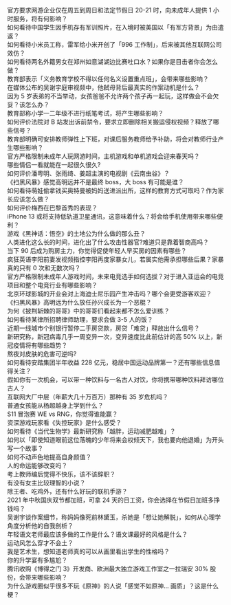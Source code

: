 官方要求网游企业仅在周五到周日和法定节假日 20-21 时，向未成年人提供 1 小时服务，将有何影响？  
如何看待中国学生因手机存有军训照片，在入境时被美国以「有军方背景」为由遣返？  
如何看待小米员工称，雷军给小米开创了「996 工作制」，后来被其他互联网公司效仿？  
如何看待两名外籍男女在郑州如意湖湖边比赛吐口水？如果你是目击者你会怎么做？  
教育部表示「义务教育学校不得以任何名义设置重点班」，会带来哪些影响？  
在媒体公布的吴谢宇庭审视频中，他弑母背后最真实的作案动机是什么？  
因为 5 岁表弟的不当举动，女孩爸爸不允许两个孩子再一起玩，这样做会不会欠妥？该怎么办？  
教育部称小学一二年级不进行纸笔考试，将产生哪些影响？  
如何评价法院对 B 站发出诉前禁令，要求立即删除相关搬运侵权视频？释放了哪些信号？  
教育部明确可安排教师弹性上下班，对课后服务教师给予补助，将会对教师行业产生哪些影响？  
官方严格限制未成年人玩网游时间，主机游戏和单机游戏会迎来春天吗？  
哪些情侣一看就能在一起很久很久?  
如何评价潘粤明、张雨绮、姜超主演的电视剧《云南虫谷》？  
《扫黑风暴》感觉高明远并不是最终 boss，大 boss 有可能是谁？  
如何看待萌娃偷拿钱买奥特曼被妈妈送进派出所，这样的教育方式可取吗？作为家长应该怎么做？  
如何评价梅西在巴黎首秀的表现？  
iPhone 13 或将支持低轨道卫星通讯，这意味着什么？将会给手机使用带来哪些便利？  
游戏《黑神话：悟空》的土地公为什么做的那么丑？  
人类进化这么长的时间，进化出了什么攻击性器官?难道只是靠着智商高吗？  
当下 90 后成为购房主力，你觉得促使年轻人早买房的因素有哪些？  
疯狂英语李阳前妻发视频指控李阳再度家暴女儿，若属实他需承担哪些后果？家暴真的只有 0 次和无数次吗？  
官方严格限制未成年人游戏时间，未来电竞选手如何选拔？对于进入亚运会的电竞项目和整个电竞行业有哪些影响？  
北京环球影城的开业会对上海迪士尼乐园产生冲击吗？哪个会更受游客欢迎？  
《扫黑风暴》高明远为什么放任孙兴成长为一个恶棍？  
为何《披荆斩棘的哥哥》中的哥哥们看起来都不怎么爱训练？  
如何看待某律所招聘律师助理，要求会做 3-5 人的饭？  
近期一线城市个别银行暂停二手房贷款，房贷「难贷」释放出什么信号？  
新研究称，新冠病毒几乎一周变异一次，变异速度比此前估计的高 50% 以上，新冠疫情将有哪些趋势？  
熬夜对皮肤的危害可逆吗?  
如何看待安踏集团半年收益 228 亿元，稳居中国运动品牌第一？还有哪些信息值得关注？  
假如你有一次机会，可以带一种饮料与一名古人对饮，你将携带哪种饮料拜访哪位古人？  
互联网大厂中层（年薪大几十万百万）那种有 35 岁危机吗？  
普通女孩能从杨超越身上学到什么？  
S11 冒泡赛 WE vs RNG，你觉得谁能赢？  
资深游戏玩家看《失控玩家》是什么感受？  
如何看待《当代生物学》最新研究称「越胖，运动减肥越难」？  
如何以「即使知道眼前这位落魄的少年将来会权倾天下，我也要向他退婚」为开头写一个故事？  
如何不动声色地提高自身颜值？  
人的命运能够改变吗？  
考上教师编后觉得不快乐，该不该辞职？  
有没有女主比较理智的小说？  
除王者、吃鸡外，还有什么好玩的联机手游？  
2021 年中秋国庆双节都加班，可拿 24 天的日工资，你会选择在节假日加班多挣钱吗？  
吴谢宇谈作案细节，称妈妈像死前林黛玉，杀她是「想让她解脱」，如何从心理学角度分析他的自我剖析？  
年轻语文老师最应该多做的工作是什么？语文课最好的风格是什么？  
运动风怎么穿才不会土？  
我是艺术生，想知道老师真的可以从画里看出学生的性格吗？  
你的升学宴有多尴尬？  
腾讯收购《博得之门 3》开发商、欧洲最大独立游戏工作室之一拉瑞安 30% 股份，会带来哪些影响？  
为什么游戏圈似乎很多不玩《原神》的人说「感觉不如原神... 画质」？这是什么梗？  
